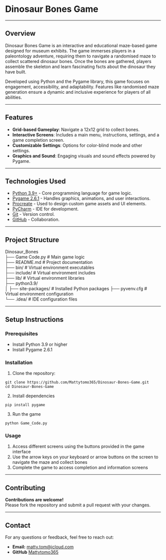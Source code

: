 # Dinosaur Bones Game

---

## Overview

Dinosaur Bones Game is an interactive and educational maze-based game designed for museum exhibits. The game immerses players in a paleontology adventure, requiring them to navigate a randomised maze to collect scattered dinosaur bones. Once the bones are gathered, players assemble the skeleton and learn fascinating fscts about the dinosaur they have built.

Developed using Python and the Pygame library, this game focuses on engagement, accessibility, and adaptability. Features like randomised maze generation ensure a dynamic and inclusive experience for players of all abilities.

---

## Features

- **Grid-based Gameplay**: Navigate a 12x12 grid to collect bones.
- **Interactive Screens**: Includes a main menu, instructions, settings, and a game completion screen.
- **Customizable Settings**: Options for color-blind mode and other settings.
- **Graphics and Sound**: Engaging visuals and sound effects powered by Pygame.

---

## Technologies Used
- [Python 3.9+](https://www.python.org) - Core programming language for game logic.
- [Pygame 2.6.1](https://www.pygame.org/news) - Handles graphics, animations, and user interactions.
- [Procreate](https://procreate.com) - Used to design custom game assets and UI elements.
- [PyCharm](https://www.jetbrains.com/pycharm/) - IDE for development.
- [Git](https://git-scm.com) - Version control.
- [GitHub](https://github.com) - Collaboration.

---

## Project Structure
Dinosaur_Bones<br/>
    ├── Game Code.py            # Main game logic<br/>
    ├── README.md               # Project documentation <br/>
    ├── bin/                    # Virtual environment executables <br/>
    ├── include/                # Virtual environment includes <br/>
    ├── lib/                    # Virtual environment libraries<br/>
    ├── python3.9/  
    │   ├── site-packages/      # Installed Python packages
    ├── pyvenv.cfg              # Virtual environment configuration <br/>
    └── .idea/                  # IDE configuration files<br/>

---

## Setup Instructions

### Prerequisites
- Install Python 3.9 or higher
- Install Pygame 2.6.1

### Installation
1. Clone the repository:

```
git clone https://github.com/Mattytomo365/Dinosaur-Bones-Game.git
cd Dinosaur-Bones-Game
```

2. Install dependencies

```
pip install pygame
```

3. Run the game

```
python Game_Code.py
```

### Usage
1. Access different screens using the buttons provided in the game interface
2. Use the arrow keys on your keyboard or arrow buttons on the screen to navigate the maze and collect bones
3. Complete the game to access completion and information screens

---

## Contributing
**Contributions are welcome!**\
Please fork the repository and submit a pull request with your changes.

---

## Contact
For any questions or feedback, feel free to reach out:
- **Email:** matty.tom@icloud.com
- **GitHub** [Mattytomo365](https://github.com/Mattytomo365)